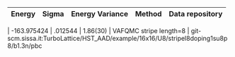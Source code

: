 |       Energy          |  Sigma          | Energy Variance  |  Method                                                          | Data repository                |
| ----------------------| ----------------| -----------------|------------------------------------------------------------------|------------------------------- |

 |   -163.975424   |   .012544   |    1.86(30)   | VAFQMC stripe length=8 | git-scm.sissa.it:TurboLattice/HST_AAD/example/16x16/U8/stripel8doping1su8p8/b1.3n/pbc 
